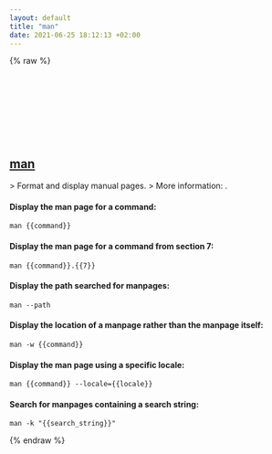 ```yaml
---
layout: default
title: "man"
date: 2021-06-25 18:12:13 +02:00
---
```

{% raw %}
<h2 id="man">
  <a href="/en/common/man.html">man</a> <a href="#man"><svg class="icon">
    <use href="/assets/images/unicode_sprite.svg#link" />
  </svg></a>
</h2>
> Format and display manual pages.
> More information: <https://www.man7.org/linux/man-pages/man1/man.1.html>.

#### Display the man page for a command:
```shell
man {{command}}
```
#### Display the man page for a command from section 7:
```shell
man {{command}}.{{7}}
```
#### Display the path searched for manpages:
```shell
man --path
```
#### Display the location of a manpage rather than the manpage itself:
```shell
man -w {{command}}
```
#### Display the man page using a specific locale:
```shell
man {{command}} --locale={{locale}}
```
#### Search for manpages containing a search string:
```shell
man -k "{{search_string}}"
```
{% endraw %}
